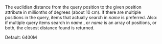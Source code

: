 The euclidian distance from the query position to the given position attribute in millionths of degrees (about 10 cm). If there are multiple positions in the query, items that actually search in *name* is preferred. Also: if multiple query items search in *name* , or *name* is an array of positions, or both, the closest distance found is returned.

Default: 6400M